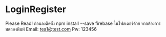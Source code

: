 # LoginRegister
Please Read! ก่อนลงติดตั้ง npm install --save firebase ในโฟลเดอร์ด้วย หากต้องการทดลองพิมพ์ Email: tea1@test.com Pw: 123456
